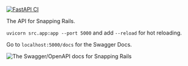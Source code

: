 [![FastAPI CI](https://github.com/ThorntonMatthewD/snapping-rails/actions/workflows/api-ci.yml/badge.svg)](https://github.com/ThorntonMatthewD/snapping-rails/actions/workflows/api-ci.yml)

The API for Snapping Rails.

`uvicorn src.app:app --port 5000` and add `--reload` for hot reloading.

Go to `localhost:5000/docs` for the Swagger Docs.

![The Swagger/OpenAPI docs for Snapping Rails](https://user-images.githubusercontent.com/44626690/156659456-ee35ceb7-f85c-4748-a19b-9a438be295b9.png)


